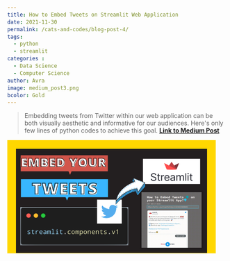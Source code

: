 ```yaml
---
title: How to Embed Tweets on Streamlit Web Application
date: 2021-11-30
permalink: /cats-and-codes/blog-post-4/
tags:
  - python
  - streamlit
categories :
  - Data Science
  - Computer Science
author: Avra
image: medium_post3.png
bcolor: Gold 
---
```

> Embedding tweets from Twitter within our web application can be both visually aesthetic and informative for our audiences. Here's only few lines of python codes to achieve this goal.
[**Link to Medium Post**](https://medium.com/@avra42/how-to-embed-tweets-on-streamlit-web-application-247c01fdf767)

<img class="teaser-thumbnail" src="/blog_images/medium_post3.png" width="440px" height="240px">
<style>
  .teaser-thumbnail{
    border : 20px solid Gold;
    border-bottom:1px solid Gold;
  }
</style> 


